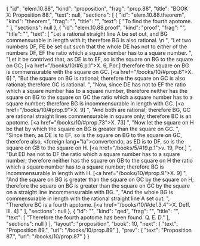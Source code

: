 {
  "id": "elem.10.88",
  "kind": "proposition",
  "frag": "prop.88",
  "title": "BOOK X: Proposition 88.",
  "text": null,
  "sections": [
    {
      "id": "elem.10.88.theorem",
      "kind": "theorem",
      "frag": "",
      "title": "",
      "text": [
        "To find the fourth apotome. "
      ],
      "sections": null
    },
    {
      "id": "elem.10.88.proof",
      "kind": "proof",
      "frag": "",
      "title": "",
      "text": [
        "Let a rational straight line A be set out, and BG commensurable in length with it; therefore BG is also rational. \n      ",
        "Let two numbers DF, FE be set out such that the whole DE has not to either of the numbers DF, EF the ratio which a square number has to a square number. ",
        "Let it be contrived that, as DE is to EF, so is the square on BG to the square on GC; [<a href=\"/books/10/#6.p.1\">X. 6, Por.</a>] therefore the square on BG is commensurable with the square on GC. [<a href=\"/books/10/#prop.6\">X. 6</a>] ",
        "But the square on BG is rational; therefore the square on GC is also rational; therefore GC is rational. ",
        "Now, since DE has not to EF the ratio which a square number has to a square number, therefore neither has the square on BG to the square on GC the ratio which a square number has to a square number; therefore BG is incommensurable in length with GC. [<a href=\"/books/10/#prop.9\">X. 9</a>] ",
        "And both are rational; therefore BG, GC are rational straight lines commensurable in square only; therefore BC is an apotome. [<a href=\"/books/10/#prop.73\">X. 73</a>] ",
        "Now let the square on H be that by which the square on BG is greater than the square on GC. ",
        "Since then, as DE is to EF, so is the square on BG to the square on GC, therefore also, <foreign lang=\"la\">convertendo</foreign>, as ED is to DF, so is the square on GB to the square on H. [<a href=\"/books/5/#19.p.1\">v. 19, Por.</a>] ",
        "But ED has not to DF the ratio which a square number has to a square number; therefore neither has the square on GB to the square on H the ratio which a square number has to a square number; therefore BG is incommensurable in length with H. [<a href=\"/books/10/#prop.9\">X. 9</a>] ",
        "And the square on BG is greater than the square on GC by the square on H; therefore the square on BG is greater than the square on GC by the square on a straight line incommensurable with BG. ",
        "And the whole BG is commensurable in length with the rational straight line A set out. ",
        "Therefore BC is a fourth apotome. [<a href=\"/books/10/#def.3.4\">X. Deff. III. 4</a>] "
      ],
      "sections": null
    },
    {
      "id": "",
      "kind": "qed",
      "frag": "",
      "title": "",
      "text": [
        "Therefore the fourth apotome has been found. Q. E. D."
      ],
      "sections": null
    }
  ],
  "layout": "proposition",
  "book": 10,
  "next": {
    "text": "Proposition 89.",
    "url": "/books/10/prop.89"
  },
  "prev": {
    "text": "Proposition 87.",
    "url": "/books/10/prop.87"
  }
}
